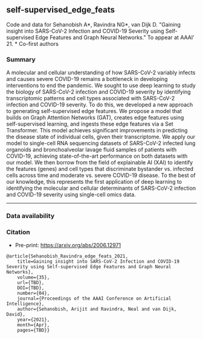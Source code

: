 ## self-supervised_edge_feats

Code and data for Sehanobish A*, Ravindra NG*, van Dijk D. "Gaining insight into SARS-CoV-2 Infection and COVID-19 Severity using Self-supervised Edge Features and Graph Neural Networks." To appear at AAAI' 21. * Co-first authors

### Summary

A molecular and cellular understanding of how SARS-CoV-2 variably infects and causes severe COVID-19 remains a bottleneck in developing interventions to end the pandemic. We sought to use deep learning to study the biology of SARS-CoV-2 infection and COVID-19 severity by identifying transcriptomic patterns and cell types associated with SARS-CoV-2 infection and COVID-19 severity. To do this, we developed a new approach to generating self-supervised edge features. We propose a model that builds on Graph Attention Networks (GAT), creates edge features using self-supervised learning, and ingests these edge features via a Set Transformer. This model achieves significant improvements in predicting the disease state of individual cells, given their transcriptome. We apply our model to single-cell RNA sequencing datasets of SARS-CoV-2 infected lung organoids and bronchoalveolar lavage fluid samples of patients with COVID-19, achieving state-of-the-art performance on both datasets with our model. We then borrow from the field of explainable AI (XAI) to identify the features (genes) and cell types that discriminate bystander vs. infected cells across time and moderate vs. severe COVID-19 disease. To the best of our knowledge, this represents the first application of deep learning to identifying the molecular and cellular determinants of SARS-CoV-2 infection and COVID-19 severity using single-cell omics data.




----

### Data availability


### Citation
* Pre-print: https://arxiv.org/abs/2006.12971
``` 
@article{Sehanobish_Ravindra_edge_feats_2021, 
    title=Gaining insight into SARS-CoV-2 Infection and COVID-19 Severity using Self-supervised Edge Features and Graph Neural Networks}, 
    volume={35}, 
    url={TBD}, 
    DOI={TBD}, 
    number={04}, 
    journal={Proceedings of the AAAI Conference on Artificial Intelligence}, 
    author={Sehanobish, Arijit and Ravindra, Neal and van Dijk, David}, 
    year={2021}, 
    month={Apr}, 
    pages={TBD}}
```
